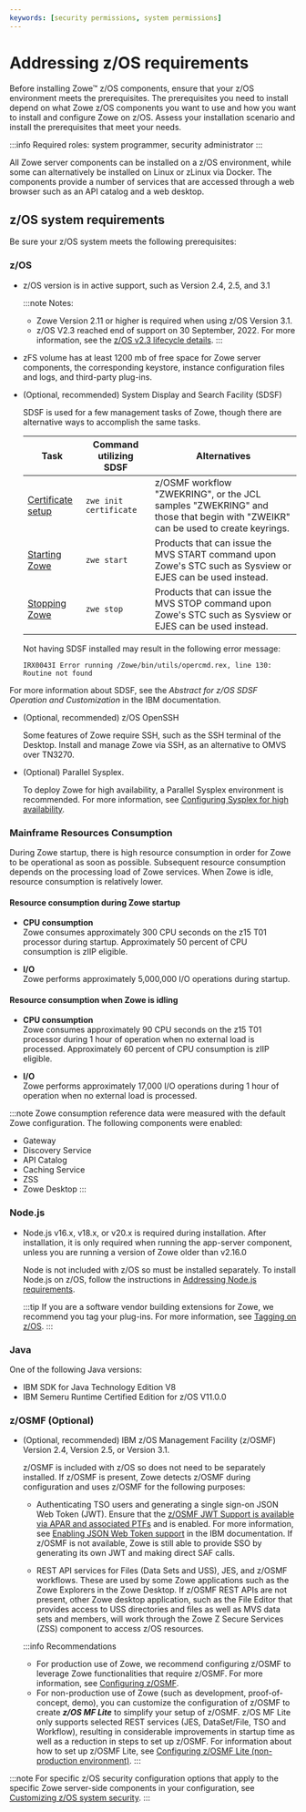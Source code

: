 ```yaml
---
keywords: [security permissions, system permissions]
---
```

# Addressing z/OS requirements

Before installing Zowe&trade; z/OS components, ensure that your z/OS environment meets the prerequisites. The prerequisites you need to install depend on what Zowe z/OS components you want to use and how you want to install and configure Zowe on z/OS. Assess your installation scenario and install the prerequisites that meet your needs. 

:::info Required roles: system programmer, security administrator
:::

All Zowe server components can be installed on a z/OS environment, while some can alternatively be installed on Linux or zLinux via Docker. The components provide a number of services that are accessed through a web browser such as an API catalog and a web desktop.  

## z/OS system requirements

Be sure your z/OS system meets the following prerequisites:

### z/OS

- z/OS version is in active support, such as Version 2.4, 2.5, and 3.1

  :::note Notes:
  * Zowe Version 2.11 or higher is required when using z/OS Version 3.1.
  * z/OS V2.3 reached end of support on 30 September, 2022. For more information, see the [z/OS v2.3 lifecycle details](https://www.ibm.com/support/pages/zos23x-withdrawal-notification).
  :::

- zFS volume has at least 1200 mb of free space for Zowe server components, the corresponding keystore, instance configuration files and logs, and third-party plug-ins.

- (Optional, recommended) System Display and Search Facility (SDSF)

  SDSF is used for a few management tasks of Zowe, though there are alternative ways to accomplish the same tasks.

  | Task | Command utilizing SDSF | Alternatives |
  |-----------|-------------------------------|-------------|
  | [Certificate setup](configure-certificates.md) | `zwe init certificate` | z/OSMF workflow "ZWEKRING", or the JCL samples "ZWEKRING" and those that begin with "ZWEIKR" can be used to create keyrings. |
  | [Starting Zowe](start-zowe-zos.md) | `zwe start` | Products that can issue the MVS START command upon Zowe's STC such as Sysview or EJES can be used instead. |
  | [Stopping Zowe](start-zowe-zos.md) | `zwe stop` | Products that can issue the MVS STOP command upon Zowe's STC such as Sysview or EJES can be used instead. |
  
  Not having SDSF installed may result in the following error message:

  `IRX0043I Error running /Zowe/bin/utils/opercmd.rex, line 130: Routine not found`
 
For more information about SDSF, see the _Abstract for z/OS SDSF Operation and Customization_ in the IBM documentation.

- (Optional, recommended) z/OS OpenSSH
  
  Some features of Zowe require SSH, such as the SSH terminal of the Desktop. Install and manage Zowe via SSH, as an alternative to OMVS over TN3270. 

- (Optional) Parallel Sysplex.
  
  To deploy Zowe for high availability, a Parallel Sysplex environment is recommended. For more information, see [Configuring Sysplex for high availability](configure-sysplex.md).

### Mainframe Resources Consumption 

During Zowe startup, there is high resource consumption in order for Zowe to be operational as soon as possible. Subsequent resource consumption depends on the processing load of Zowe services. When Zowe is idle, resource consumption is relatively lower.

#### Resource consumption during Zowe startup 

* **CPU consumption**  
Zowe consumes approximately 300 CPU seconds on the z15 T01 processor during startup. Approximately 50 percent of CPU consumption is zIIP eligible.

* **I/O**  
Zowe performs approximately 5,000,000 I/O operations during startup.

#### Resource consumption when Zowe is idling  

* **CPU consumption**  
Zowe consumes approximately 90 CPU seconds on the z15 T01 processor during 1 hour of operation when no external load is processed. Approximately 60 percent of CPU consumption is zIIP eligible.

* **I/O**  
Zowe performs approximately 17,000 I/O operations during 1 hour of operation when no external load is processed.

:::note 
Zowe consumption reference data were measured with the default Zowe configuration. The following components were enabled:
* Gateway
* Discovery Service
* API Catalog
* Caching Service
* ZSS
* Zowe Desktop 
:::

### Node.js

- Node.js v16.x, v18.x, or v20.x is required during installation. After installation, it is only required when running the app-server component, unless you are running a version of Zowe older than v2.16.0

  Node is not included with z/OS so must be installed separately.  To install Node.js on z/OS, follow the instructions in [Addressing Node.js requirements](install-nodejs-zos.md).
  
  :::tip
  If you are a software vendor building extensions for Zowe, we recommend you tag your plug-ins. For more information, see [Tagging on z/OS](../extend/extend-desktop/mvd-buildingplugins.md#tagging-plugin-files-on-zos).
  :::

### Java 

One of the following Java versions:

- IBM SDK for Java Technology Edition V8
- IBM Semeru Runtime Certified Edition for z/OS V11.0.0

### z/OSMF (Optional) 

- (Optional, recommended) IBM z/OS Management Facility (z/OSMF) Version 2.4, Version 2.5, or Version 3.1.

  z/OSMF is included with z/OS so does not need to be separately installed. If z/OSMF is present, Zowe  detects z/OSMF during configuration and uses z/OSMF for the following purposes:

  - Authenticating TSO users and generating a single sign-on JSON Web Token (JWT). Ensure that the [z/OSMF JWT Support is available via APAR and associated PTFs](https://www.ibm.com/support/pages/apar/PH12143) and is enabled. For more information, see [Enabling JSON Web Token support](https://www.ibm.com/docs/en/zos/3.1.0?topic=configurations-enabling-json-web-token-support) in the IBM documentation. If z/OSMF is not available, Zowe is still able to provide SSO by generating its own JWT and making direct SAF calls.  

  - REST API services for Files (Data Sets and USS), JES, and z/OSMF workflows.  These are used by some Zowe applications such as the Zowe Explorers in the Zowe Desktop. If z/OSMF REST APIs are not present, other Zowe desktop application, such as the File Editor that provides access to USS directories and files as well as MVS data sets and members, will work through the Zowe Z Secure Services (ZSS) component to access z/OS resources.   

  :::info Recommendations
  - For production use of Zowe, we recommend configuring z/OSMF to leverage Zowe functionalities that require z/OSMF. For more information, see [Configuring z/OSMF](systemrequirements-zosmf.md).
  - For non-production use of Zowe (such as development, proof-of-concept, demo), you can customize the configuration of z/OSMF to create **_z/OS MF Lite_** to simplify your setup of z/OSMF. z/OS MF Lite only supports selected REST services (JES, DataSet/File, TSO and Workflow), resulting in considerable improvements in startup time as well as a reduction in steps to set up z/OSMF. For information about how to set up z/OSMF Lite, see [Configuring z/OSMF Lite (non-production environment)](systemrequirements-zosmf-lite.md).
  :::

:::note
For specific z/OS security configuration options that apply to the specific Zowe server-side components in your configuration, see [Customizing z/OS system security](./configure-zos-system.md).
:::